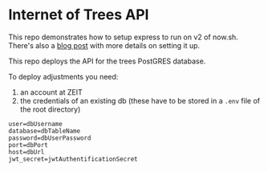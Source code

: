 # Internet of Trees API

This repo demonstrates how to setup express to run on v2 of now.sh.
There's also a [blog post](BLOG.md) with more details on setting it up.

This repo deploys the API for the trees PostGRES database.

To deploy adjustments you need:

1. an account at ZEIT
2. the credentials of an existing db (these have to be stored in a ```.env``` file of the root directory)

```
user=dbUsername
database=dbTableName
password=dbUserPassword
port=dbPort
host=dbUrl
jwt_secret=jwtAuthentificationSecret
```
